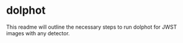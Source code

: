 # dolphot
This readme will outline the necessary steps to run dolphot for JWST images with any detector. 
